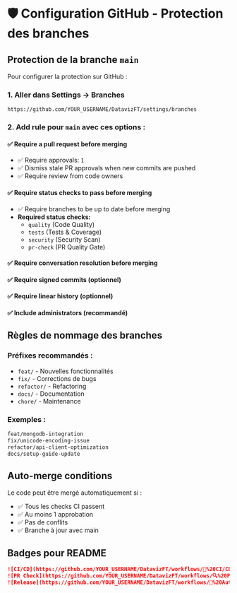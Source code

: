 # 🛡️ Configuration GitHub - Protection des branches

## Protection de la branche `main`

Pour configurer la protection sur GitHub :

### 1. Aller dans Settings → Branches
```
https://github.com/YOUR_USERNAME/DatavizFT/settings/branches
```

### 2. Add rule pour `main` avec ces options :

#### ✅ **Require a pull request before merging**
- ✅ Require approvals: `1`
- ✅ Dismiss stale PR approvals when new commits are pushed
- ✅ Require review from code owners

#### ✅ **Require status checks to pass before merging**
- ✅ Require branches to be up to date before merging
- **Required status checks:**
  - `quality` (Code Quality)
  - `tests` (Tests & Coverage) 
  - `security` (Security Scan)
  - `pr-check` (PR Quality Gate)

#### ✅ **Require conversation resolution before merging**
#### ✅ **Require signed commits** (optionnel)
#### ✅ **Require linear history** (optionnel)
#### ✅ **Include administrators** (recommandé)

## Règles de nommage des branches

### Préfixes recommandés :
- `feat/` - Nouvelles fonctionnalités
- `fix/` - Corrections de bugs  
- `refactor/` - Refactoring
- `docs/` - Documentation
- `chore/` - Maintenance

### Exemples :
```bash
feat/mongodb-integration
fix/unicode-encoding-issue
refactor/api-client-optimization
docs/setup-guide-update
```

## Auto-merge conditions

Le code peut être mergé automatiquement si :
- ✅ Tous les checks CI passent
- ✅ Au moins 1 approbation
- ✅ Pas de conflits
- ✅ Branche à jour avec main

## Badges pour README

```markdown
![CI/CD](https://github.com/YOUR_USERNAME/DatavizFT/workflows/🚀%20CI/CD%20Pipeline%20-%20DatavizFT/badge.svg)
![PR Check](https://github.com/YOUR_USERNAME/DatavizFT/workflows/🔍%20PR%20Quality%20Check/badge.svg)
![Release](https://github.com/YOUR_USERNAME/DatavizFT/workflows/🚀%20Auto%20Release/badge.svg)
```
